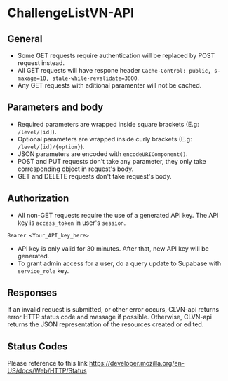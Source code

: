 # ChallengeListVN-API

## General
- Some GET requests require authentication will be replaced by POST request instead.
- All GET requests will have respone header `Cache-Control: public, s-maxage=10, stale-while-revalidate=3600`.
- Any GET requests with aditional paramenter will not be cached.

## Parameters and body
- Required parameters are wrapped inside square brackets (E.g: `/level/[id]`). 
- Optional parameters are wrapped inside curly brackets (E.g: `/level/[id]/{option}`).
- JSON parameters are encoded with `encodeURIComponent()`.
- POST and PUT requests don't take any parameter, they only take corresponding object in request's body.
- GET and DELETE requests don't take request's body.

## Authorization
- All non-GET requests require the use of a generated API key. The API key is `access_token` in user's `session`.
```
Bearer <Your_API_key_here>
```
- API key is only valid for 30 minutes. After that, new API key will be generated.
- To grant admin access for a user, do a query update to Supabase with `service_role` key.


## Responses
If an invalid request is submitted, or other error occurs, CLVN-api returns error HTTP status code and message if possible. Otherwise, CLVN-api returns the JSON representation of the resources created or edited.

## Status Codes
Please reference to this link https://developer.mozilla.org/en-US/docs/Web/HTTP/Status
